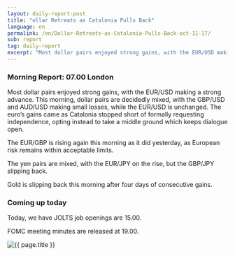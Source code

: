 ```yaml
---
layout: daily-report-post
title: "ollar Retreats as Catalonia Pulls Back"
language: en
permalink: /en/Dollar-Retreats-as-Catalonia-Pulls-Back-oct-11-17/
sub: report
tag: daily-report
excerpt: "Most dollar pairs enjoyed strong gains, with the EUR/USD making a strong advance. This morning, dollar pairs are decidedly mixed, with the GBP/USD and AUD/USD making small losses, while the EUR/USD is unchanged..."
---
```

### Morning Report: 07.00 London

Most dollar pairs enjoyed strong gains, with the EUR/USD making a strong advance. This morning, dollar pairs are decidedly mixed, with the GBP/USD and AUD/USD making small losses, while the EUR/USD is unchanged. The euro’s gains came as Catalonia stopped short of formally requesting independence, opting instead to take a middle ground which keeps dialogue open. 

The EUR/GBP is rising again this morning as it did yesterday, as European risk remains within acceptable limits. 

The yen pairs are mixed, with the EUR/JPY on the rise, but the GBP/JPY slipping back. 

Gold is slipping back this morning after four days of consecutive gains. 

### Coming up today 

Today, we have JOLTS job openings are 15.00. 

FOMC meeting minutes are released at 19.00.

<p><img src="{{ "/assets/images/daily-report/2017-10-11_06-56-56.jpg" | relative_url }}" alt="{{ page.title }}" title="{{ page.title }}"></p>